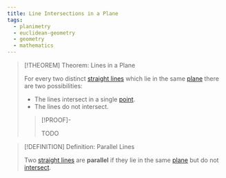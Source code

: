```yaml
---
title: Line Intersections in a Plane
tags:
  - planimetry
  - euclidean-geometry
  - geometry
  - mathematics
---
```


>[!THEOREM] Theorem: Lines in a Plane
>
>For every two distinct [straight lines](../Curves/Straight%20Lines/Straight%20Line.md) which lie in the same [plane](../Surfaces/Planes.md) there are two possibilities:
>
>- The lines intersect in a single [point](../Euclidean%20Space/Points%20vs%20Vectors/index.md).
>- The lines do not intersect.
>
>>[!PROOF]-
>>
>>TODO
>>
>

>[!DEFINITION] Definition: Parallel Lines
>
>Two [straight lines](../Curves/Straight%20Lines/Straight%20Line.md) are **parallel** if they lie in the same [plane](../Surfaces/Planes.md) but do not [intersect](Line%20Intersections%20in%20a%20Plane.md).
>